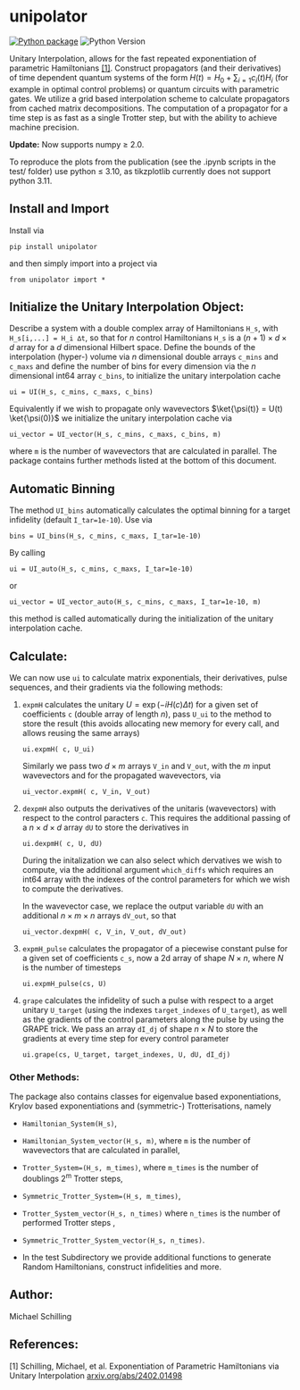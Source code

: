 # unipolator
[![Python package](https://github.com/Ntropic/unipolator/actions/workflows/python-package.yml/badge.svg)](https://github.com/Ntropic/unipolator/actions/workflows/python-package.yml)
![Python Version](https://img.shields.io/badge/Python-%203.9%20%7C%203.10%20%7C%203.11-blue.svg)

Unitary Interpolation, allows for the fast repeated exponentiation of parametric Hamiltonians [[1]](https://arxiv.org/abs/2402.01498). Construct propagators (and their derivatives) of time dependent quantum systems of the form $H(t) = H_0 + \sum_{i=1} c_i(t) H_i$ (for example in optimal control problems) or quantum circuits with parametric gates. We utilize a grid based interpolation scheme to calculate propagators from cached matrix decompositions. The computation of a propagator for a time step is as fast as a single Trotter step, but with the ability to achieve machine precision.

**Update:** Now supports numpy $\geq$ 2.0. 
 
 To reproduce the plots from the publication (see the .ipynb scripts in the test/ folder) use python $\leq$ 3.10, as tikzplotlib currently does not support python 3.11.

## Install and Import
  Install via
  ```
  pip install unipolator
  ```
  and then simply import into a project via
  ```
  from unipolator import *
  ```

## Initialize the Unitary Interpolation Object:
Describe a system with a double complex array of Hamiltonians `H_s`, with `H_s[i,...] = H_i ∆t`, so that for $n$ control Hamiltonians `H_s` is a $(n+1) \times d \times d$ array for a $d$ dimensional Hilbert space. Define the bounds of the interpolation (hyper-) volume via $n$ dimensional double arrays `c_mins` and `c_maxs` and define the number of bins for every dimension via the $n$ dimensional int64 array `c_bins`, to initialize the unitary interpolation cache 
```
ui = UI(H_s, c_mins, c_maxs, c_bins)  
```
Equivalently if we wish to propagate only wavevectors $\ket{\psi(t)} = U(t) \ket{\psi(0)}$ we initialize the unitary interpolation cache via
```
ui_vector = UI_vector(H_s, c_mins, c_maxs, c_bins, m)  
```
where `m` is the number of wavevectors that are calculated in parallel.
The package contains further methods listed at the bottom of this document.

## Automatic Binning
The method `UI_bins` automatically calculates the optimal binning for a target infidelity (default `I_tar=1e-10`). Use via
```
bins = UI_bins(H_s, c_mins, c_maxs, I_tar=1e-10)
```
By calling 
```
ui = UI_auto(H_s, c_mins, c_maxs, I_tar=1e-10)
```
or
```
ui_vector = UI_vector_auto(H_s, c_mins, c_maxs, I_tar=1e-10, m)
```
this method is called automatically during the initialization of the unitary interpolation cache.

## Calculate:
We can now use `ui` to calculate matrix exponentials, their derivatives, pulse sequences, and their gradients via the following methods:
1. `expmH` calculates the unitary $U = \exp(-i H(c) \Delta t)$ for a given set of coefficients `c` (double array of length $n$), pass `U_ui` to the method to store the result (this avoids allocating new memory for every call, and allows reusing the same arrays)
    ```
    ui.expmH( c, U_ui)  
    ``` 
    Similarly we pass two $d \times m$ arrays `V_in` and `V_out`, with the $m$ input wavevectors and for the propagated wavevectors, via
    ```
    ui_vector.expmH( c, V_in, V_out)
    ```
2. `dexpmH` also outputs the derivatives of the unitaris (wavevectors) with respect to the control paracters `c`. This requires the additional passing of a $n \times d \times d$ array `dU` to store the derivatives in
    ```
    ui.dexpmH( c, U, dU)
    ``` 
    During the initalization we can also select which dervatives we wish to compute, via the additional argument `which_diffs` which requires an int64 array with the indexes of the control parameters for which we wish to compute the derivatives. 
    
    In the wavevector case, we replace the output variable `dU` with an additional $n \times m \times n$ arrays `dV_out`, so that
    ```
    ui_vector.dexpmH( c, V_in, V_out, dV_out)
    ```
3. `expmH_pulse` calculates the propagator of a piecewise constant pulse for a given set of coefficients `c_s`, now a 2d array of shape $N \times n$, where $N$ is the number of timesteps
    ```
    ui.expmH_pulse(cs, U)
    ``` 
4. `grape` calculates the infidelity of such a pulse with respect to a arget unitary `U_target` (using the indexes `target_indexes` of `U_target`), as well as the gradients of the control parameters along the pulse by using the GRAPE trick. We pass an array `dI_dj` of shape $n \times N$ to store the gradients at every time step for every control parameter
    ```
    ui.grape(cs, U_target, target_indexes, U, dU, dI_dj)
    ```

### Other Methods:
The package also contains classes for eigenvalue based exponentiations, Krylov based exponentiations and (symmetric-)  Trotterisations, namely 
- `Hamiltonian_System(H_s)`, 
- `Hamiltonian_System_vector(H_s, m)`, where `m` is the number of wavevectors that are calculated in parallel, 
- `Trotter_System=(H_s, m_times)`, where `m_times` is the number of doublings $2^\mathrm{m}$ Trotter steps, 
- `Symmetric_Trotter_System=(H_s, m_times)`,
- `Trotter_System_vector(H_s, n_times)` where `n_times` is the number of performed Trotter steps ,
- `Symmetric_Trotter_System_vector(H_s, n_times)`. 

- In the test Subdirectory we provide additional functions to generate Random Hamiltonians, construct infidelities and more. 

## Author: 
Michael Schilling

## References:
[1] Schilling, Michael, et al. Exponentiation of Parametric Hamiltonians via Unitary Interpolation [arxiv.org/abs/2402.01498](https://arxiv.org/abs/2402.01498)